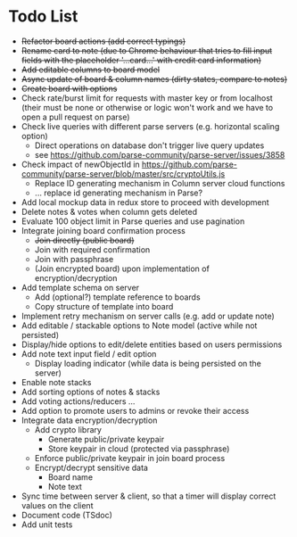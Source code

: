 # Todo List

* ~~Refactor board actions (add correct typings)~~
* ~~Rename card to note (due to Chrome behaviour that tries to fill input fields with the placeholder '...card...' with
  credit card information)~~
* ~~Add editable columns to board model~~
* ~~Async update of board & column names (dirty states, compare to notes)~~
* ~~Create board with options~~
* Check rate/burst limit for requests with master key or from localhost (their must be none or otherwise or logic
  won't work and we have to open a pull request on parse)
* Check live queries with different parse servers (e.g. horizontal scaling option)
    * Direct operations on database don't trigger live query updates  
    * see https://github.com/parse-community/parse-server/issues/3858
* Check impact of newObjectId in https://github.com/parse-community/parse-server/blob/master/src/cryptoUtils.js
    * Replace ID generating mechanism in Column server cloud functions
    * ... replace id generating mechanism in Parse?
* Add local mockup data in redux store to proceed with development
* Delete notes & votes when column gets deleted
* Evaluate 100 object limit in Parse queries and use pagination
* Integrate joining board confirmation process
    * ~~Join directly (public board)~~
    * Join with required confirmation
    * Join with passphrase
    * (Join encrypted board) upon implementation of encryption/decryption
* Add template schema on server
    * Add (optional?) template reference to boards
    * Copy structure of template into board
* Implement retry mechanism on server calls (e.g. add or update note)
* Add editable / stackable options to Note model (active while not persisted)
* Display/hide options to edit/delete entities based on users permissions
* Add note text input field / edit option
    * Display loading indicator (while data is being persisted on the server)
* Enable note stacks
* Add sorting options of notes & stacks
* Add voting actions/reducers ...
* Add option to promote users to admins or revoke their access
* Integrate data encryption/decryption
    * Add crypto library
        * Generate public/private keypair
        * Store keypair in cloud (protected via passphrase)
    * Enforce public/private keypair in join board process
    * Encrypt/decrypt sensitive data
        * Board name
        * Note text
* Sync time between server & client, so that a timer will display correct
  values on the client
* Document code (TSdoc)
* Add unit tests

    
